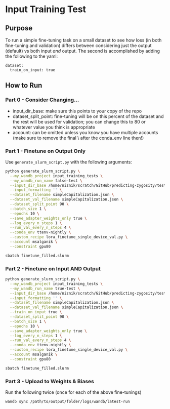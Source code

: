 # Input Training Test

## Purpose

To run a simple fine-tuning task on a small dataset to see how loss (in both fine-tuning and validation) differs between considering just the output (default) vs both input *and* output. The second is accomplished by adding the following to the yaml:

```
dataset:
  train_on_input: true
```

## How to Run

### Part 0 - Consider Changing...

- input_dir_base: make sure this points to your copy of the repo
- dataset_split_point: fine-tuning will be on this percent of the dataset and the rest will be used for validation; you can change this to 80 or whatever value you think is appropriate
- account: can be omitted unless you know you have multiple accounts (make sure to remove the final \ after the conda_env line then!)

### Part 1 - Finetune on Output Only

Use `generate_slurm_script.py` with the following arguments:

```bash
python generate_slurm_script.py \
  --my_wandb_project input_training_tests \
  --my_wandb_run_name false-test \
  --input_dir_base /home/niznik/scratch/GitHub/predicting-zygosity/tests/input_training/ \
  --input_formatting '' \
  --dataset_filename simpleCapitalization.json \
  --dataset_val_filename simpleCapitalization.json \
  --dataset_split_point 90 \
  --batch_size 1 \
  --epochs 10 \
  --save_adapter_weights_only true \
  --log_every_n_steps 1 \
  --run_val_every_n_steps 4 \
  --conda_env ttenv-nightly \
  --custom_recipe lora_finetune_single_device_val.py \
  --account msalganik \
  --constraint gpu80

sbatch finetune_filled.slurm
```

### Part 2 - Finetune on Input AND Output

```bash
python generate_slurm_script.py \
  --my_wandb_project input_training_tests \
  --my_wandb_run_name true-test \
  --input_dir_base /home/niznik/scratch/GitHub/predicting-zygosity/tests/input_training/ \
  --input_formatting '' \
  --dataset_filename simpleCapitalization.json \
  --dataset_val_filename simpleCapitalization.json \
  --train_on_input true \
  --dataset_split_point 90 \
  --batch_size 1 \
  --epochs 10 \
  --save_adapter_weights_only true \
  --log_every_n_steps 1 \
  --run_val_every_n_steps 4 \
  --conda_env ttenv-nightly \
  --custom_recipe lora_finetune_single_device_val.py \
  --account msalganik \
  --constraint gpu80

sbatch finetune_filled.slurm
```

### Part 3 - Upload to Weights & Biases

Run the following twice (once for each of the above fine-tunings)

```bash
wandb sync /path/to/output/folder/logs/wandb/latest-run
```